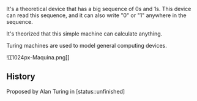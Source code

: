 It's a theoretical device that has a big sequence of 0s and 1s.
This device can read this sequence, and it can also write "0" or "1" anywhere in the sequence.

It's theorized that this simple machine can calculate anything.

Turing machines are used to model general computing devices.

![[1024px-Maquina.png]]

## History

Proposed by Alan Turing in [status::unfinished]